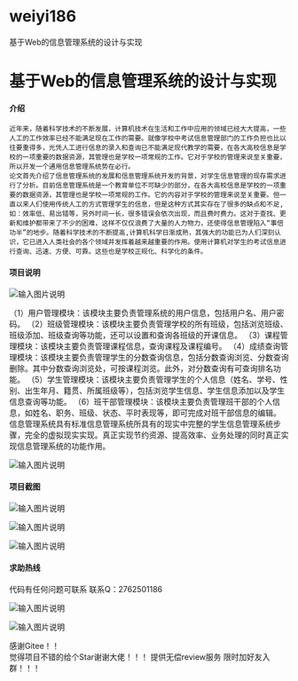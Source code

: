 # weiyi186
基于Web的信息管理系统的设计与实现

# 基于Web的信息管理系统的设计与实现

#### 介绍
   

    近年来，随着科学技术的不断发展，计算机技术在生活和工作中应用的领域已经大大提高，一些人工的工作效率已经不能满足现在工作的需要。就像学校中考试信息管理部门的工作负担也比以往要重得多，光凭人工进行信息的录入和查询已不能满足现代教学的需要，在各大高校信息是学校的一项重要的数据资源，其管理也是学校一项常规的工作。它对于学校的管理来说至关重要，所以开发一个通用信息管理系统势在必行。
    论文首先介绍了信息管理系统的发展和信息管理系统开发的背景，对学生信息管理的现存需求进行了分析。目前信息管理系统是一个教育单位不可缺少的部分，在各大高校信息是学校的一项重要的数据资源，其管理也是学校一项常规的工作。它的内容对于学校的管理来说至关重要。但一直以来人们使用传统人工的方式管理学生的信息，但是这种方式其实存在了很多的缺点和不足,如：效率低、易出错等，另外时间一长，很多错误会依次出现，而且费时费力。这对于查找、更新和维护都带来了不少的困难，这样不仅仅浪费了大量的人力物力，还使得信息管理陷入“事倍功半”的地步。随着科学技术的不断提高,计算机科学日渐成熟，其强大的功能已为人们深刻认识，它已进入人类社会的各个领域并发挥着越来越重要的作用。使用计算机对学生的考试信息进行查询、迅速、方便、可靠。这些也是学校正规化、科学化的条件。


#### 项目说明


![输入图片说明](https://images.gitee.com/uploads/images/2021/1026/232527_5dd96345_8650135.png "屏幕截图.png")

（1）用户管理模块：该模块主要负责管理系统的用户信息，包括用户名、用户密码。
（2）班级管理模块：该模块主要负责管理学校的所有班级，包括浏览班级、班级添加、班级查询等功能，还可以设置和查询各班级的开课信息。
（3）课程管理模块：该模块主要负责管理课程信息，查询课程及课程编号。
（4）成绩查询管理模块：该模块主要负责管理学生的分数查询信息，包括分数查询浏览、分数查询删除。其中分数查询浏览处，可按课程浏览。此外，对分数查询有可查询排名功能。
（5）学生管理模块：该模块主要负责管理学生的个人信息（姓名、学号、性别、出生年月、籍贯、所属班级等），包括浏览学生信息、学生信息添加以及学生信息查询等功能。
（6）班干部管理模块：该模块主要负责管理班干部的个人信息，如姓名、职务、班级、状态、平时表现等，即可完成对班干部信息的编辑。
信息管理系统具有标准信息管理系统所具有的现实中完整的学生信息管理系统步骤，完全的虚拟现实实现。真正实现节约资源、提高效率、业务处理的同时真正实现信息管理系统的功能作用。

![输入图片说明](https://images.gitee.com/uploads/images/2021/1026/232558_5e35a8d8_8650135.png "屏幕截图.png")


#### 项目截图

![输入图片说明](https://images.gitee.com/uploads/images/2021/1026/232638_9ca17ff3_8650135.png "屏幕截图.png")

![输入图片说明](https://images.gitee.com/uploads/images/2021/1026/232654_490db60d_8650135.png "屏幕截图.png")

![输入图片说明](https://images.gitee.com/uploads/images/2021/1026/232741_3c237e55_8650135.png "屏幕截图.png")

#### 求助热线




代码有任何问题可联系
联系Q：2762501186

                            
![输入图片说明](https://images.gitee.com/uploads/images/2020/1119/003728_cd598bb9_4865385.jpeg "微信.jpg")       

![输入图片说明](https://images.gitee.com/uploads/images/2021/1026/221249_847cb212_8650135.png "屏幕截图.png")


    

感谢Gitee！！  
觉得项目不错的给个Star谢谢大佬！！！
提供无偿review服务
限时加好友入群！！！
